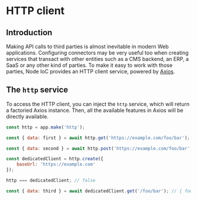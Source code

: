 # HTTP client

## Introduction

Making API calls to third parties is almost inevitable in modern Web applications. Configuring connectors may be very useful too when creating services that transact with other entities such as a CMS backend, an ERP, a SaaS or any other kind of parties. To make it easy to work with those parties, Node IoC provides an HTTP client service, powered by [Axios](https://github.com/axios/axios).



## The `http` service

To access the HTTP client, you can inject the `http` service, which will return a factoried Axios instance.
Then, all the available features in Axios will be directly available.

```javascript
const http = app.make('http');

const { data: first } = await http.get('https://example.com/foo/bar'); // { foo: "bar" }

const { data: second } = await http.post('https://example.com/foo/bar', { key: 'value' }); // { success: true }

const dedicatedClient = http.create({
    baseUrl: 'https://example.com'
});

http === dedicatedClient; // false

const { data: third } = await dedicatedClient.get('/foo/bar'); // { foo: "bar" }
```

